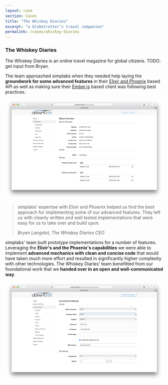 ```yaml
---
layout: case
section: Cases
title: "The Whiskey Diaries"
excerpt: "a Globetrotter's travel companion"
permalink: /cases/whiskey-diaries
---
```


<div class="row content-section">
  <div class="col-xs-12 col-sm-6 col-sm-push-6 col-md-5 col-md-offset-1 col-md-push-5">
    <h3>The Whiskey Diaries</h3>
    <p>The Whiskey Diaries is an online travel magazine for global citizens. TODO: get input from Bryan.</p>
    <p>The team approached simplabs when they needed help laying the <strong>groundwork for some advanced features</strong> in their <a href="/services/elixir-phoenix/">Elixir and Phoenix</a> based API as well as making sure their <a href="/services/ember/">Ember.js</a> based client was following best practices.</p>
  </div>
  <div class="col-xs-10 col-xs-offset-1 col-sm-6 col-sm-offset-0 col-sm-pull-6 col-md-5 col-md-offset-1">
    <img src="/images/cases/dd-wrt/overview.png" class="img-responsive" alt="Overview">
  </div>
</div>

<div class="secondary-banner quote-banner">
  <div class="container">
    <div class="row content-section">
      <div class="col-xs-12 col-md-10 col-md-offset-1">
        <blockquote>
          <p>simplabs’ expertise with Elixir and Phoenix helped us find the best approach for implementing some of our advanced features. They left us with cleanly written and well tested implementations that were easy for us to take over and build upon.</p>
          <footer><cite>Bryan Langslet, The Whiskey Diaries CEO</cite></footer>
        </blockquote>
      </div>
    </div>
  </div>
</div>

<div class="row content-section">
  <div class="col-xs-12 col-sm-6 col-md-5 col-md-offset-1">
    <p>simplabs' team built prototype implementations for a number of features. Leveraging the <strong>Elixir's and the Phoenix's capabilities</strong> we were able to implement <strong>advanced mechanics with clean and concise code</strong> that would have taken much more effort and resulted in significantly higher complexity with other technologies. The Whiskey Diaries' team benefitted from our foundational work that we <strong>handed over in an open and well-communicated way</strong>.</p>
  </div>
  <div class="col-xs-12 col-sm-6 col-md-5">
    <img src="/images/cases/dd-wrt/settings.png" class="img-responsive" alt="Settings">
  </div>
</div>

